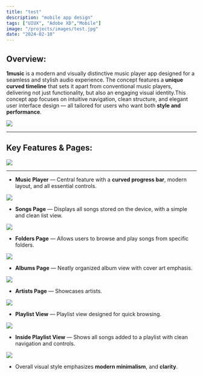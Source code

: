 ```yaml
---
title: "test"
description: "mobile app design"
tags: ["UIUX", "Adobe XD","Mobile"]
image: "/projects/images/test.jpg"
date: "2024-02-10"
---
```



## Overview:

**1music** is a modern and visually distinctive music player app designed for a seamless and stylish audio experience. The concept features a **unique curved timeline** that sets it apart from conventional music players, delivering not just functionality, but also an engaging visual identity.This concept app focuses on intuitive navigation, clean structure, and elegant user interface design — all tailored for users who want both **style and performance**.

![](/projects/images/1music/1musicmockup2.png)

---

## Key Features & Pages:

![](/projects/images/1music/1musicmockup.png)

---

- **Music Player** — Central feature with a **curved progress bar**, modern layout, and all essential controls.

 ![](/projects/images/1music/player.png)

- **Songs Page** — Displays all songs stored on the device, with a simple and clean list view.

 ![](/projects/images/1music/songs.png)

- **Folders Page** — Allows users to browse and play songs from specific folders.

 ![](/projects/images/1music/folders.png)

- **Albums Page** — Neatly organized album view with cover art emphasis.

 ![](/projects/images/1music/album.png)

 - **Artists Page** — Showcases artists.

 ![](/projects/images/1music/artist.png)


- **Playlist View** — Playlist view designed for quick browsing.

 ![](/projects/images/1music/playlist1.png)


- **Inside Playlist View** — Shows all songs added to a playlist with clean navigation and controls.

 ![](/projects/images/1music/playlist2.png)



- Overall visual style emphasizes **modern minimalism**, and **clarity**.
  
